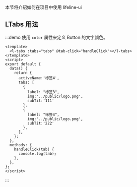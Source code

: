 本节将介绍如何在项目中使用 lifeline-ui

## LTabs 用法

:::demo 使用 `color` 属性来定义 Button 的文字颜色。

```vue
<template>
  <l-tabs :tabs="tabs" @tab-click="handleClick"></l-tabs>
</template>
<script>
export default {
  data() {
    return {
      activeName:'标签4',
      tabs: [
        {
          label: "标签3",
          img:'../public/logo.png',
          subTit:'111'
        },
        {
          label: "标签4",
          img:'../public/logo.png',
          subTit:'222'
        },
      ],
    };
  },
  methods: {
    handleClick(tab) {
      console.log(tab);
    },
  },
};
</script>
```

:::
